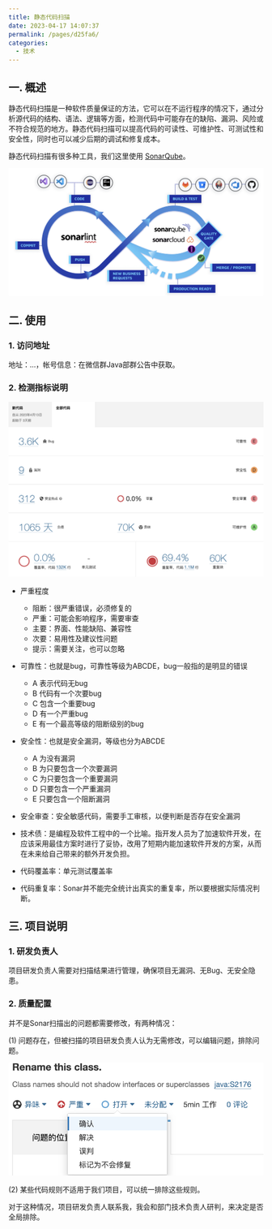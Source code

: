 ```yaml
---
title: 静态代码扫描
date: 2023-04-17 14:07:37
permalink: /pages/d25fa6/
categories:
  - 技术
---
```


## 一. 概述

静态代码扫描是一种软件质量保证的方法，它可以在不运行程序的情况下，通过分析源代码的结构、语法、逻辑等方面，检测代码中可能存在的缺陷、漏洞、风险或不符合规范的地方。静态代码扫描可以提高代码的可读性、可维护性、可测试性和安全性，同时也可以减少后期的调试和修复成本。

静态代码扫描有很多种工具，我们这里使用 [SonarQube](https://docs.sonarqube.org/9.9)。

<img src="./images/sonarqube.png" alt="sonarqube" style="zoom:70%;" />

## 二. 使用

### 1. 访问地址

地址：...，帐号信息：在微信群Java部群公告中获取。

### 2. 检测指标说明

<img src="./images/sonarresult.png" alt="sonarresult" style="zoom:70%;" />

- 严重程度

  - 阻断：很严重错误，必须修复的
  - 严重：可能会影响程序，需要审查
  - 主要：界面、性能缺陷、兼容性
  - 次要：易用性及建议性问题
  - 提示：需要关注，也可以忽略

- 可靠性：也就是bug，可靠性等级为ABCDE，bug一般指的是明显的错误

  - A 表示代码无bug
  - B 代码有一个次要bug
  - C 包含一个重要bug
  - D 有一个严重bug
  - E 有一个最高等级的阻断级别的bug


- 安全性：也就是安全漏洞，等级也分为ABCDE

  - A 为没有漏洞
  - B 为只要包含一个次要漏洞
  - C 为只要包含一个重要漏洞
  - D 只要包含一个严重漏洞
  - E 只要包含一个阻断漏洞

- 安全审查：安全敏感代码，需要手工审核，以便判断是否存在安全漏洞

- 技术债：是编程及软件工程中的一个比喻。指开发人员为了加速软件开发，在应该采用最佳方案时进行了妥协，改用了短期内能加速软件开发的方案，从而在未来给自己带来的额外开发负担。

- 代码覆盖率：单元测试覆盖率

- 代码重复率：Sonar并不能完全统计出真实的重复率，所以要根据实际情况判断。

## 三. 项目说明

### 1. 研发负责人

项目研发负责人需要对扫描结果进行管理，确保项目无漏洞、无Bug、无安全隐患。

### 2. 质量配置

并不是Sonar扫描出的问题都需要修改，有两种情况：

(1) 问题存在，但被扫描的项目研发负责人认为无需修改，可以编辑问题，排除问题。

<img src="./images/editBug.png" alt="editBug" style="zoom:70%;" />

(2) 某些代码规则不适用于我们项目，可以统一排除这些规则。

对于这种情况，项目研发负责人联系我，我会和部门技术负责人研判，来决定是否全局排除。
